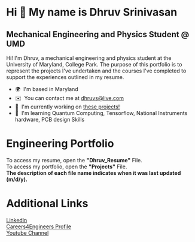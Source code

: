 Hi 👋 My name is Dhruv Srinivasan
=================================

Mechanical Engineering and Physics Student @ UMD
------------------------------------------------

Hi! I'm Dhruv, a mechanical engineering and physics student at the University of Maryland, College Park. The purpose of this portfolio is to represent the projects I've undertaken and the courses I've completed to support the experiences outlined in my resume.

*   🌍  I'm based in Maryland
*   ✉️  You can contact me at [dhruvs@live.com](mailto:dhruvs@live.com)
*   🚀  I'm currently working on [these projects!](https://github.com/dhruv-srinivasan/portfolio/blob/main/Projects.pdf)
*   🧠  I'm learning Quantum Computing, Tensorflow, National Instruments hardware, PCB design Skills<p align="left">
                    
# Engineering Portfolio
To access my resume, open the <b>"Dhruv_Resume"</b> File.
<br>
To access my portfolio, open the <b>"Projects"</b> File.
<br>
<b> The description of each file name indicates when it was last updated (m/d/y). </b>
# Additional Links
<a href="https://www.linkedin.com/in/dhruvsrinivasan/">Linkedin</a>
<br>
<a href="https://clark-umd-csm.symplicity.com/profiles/dhruv">Careers4Engineers Profile</a>
<br>
<a href="https://www.youtube.com/channel/UCiiELWg_R42HaXaLk8FlMOw">Youtube Channel</a>
